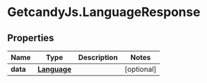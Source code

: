 # GetcandyJs.LanguageResponse

## Properties

Name | Type | Description | Notes
------------ | ------------- | ------------- | -------------
**data** | [**Language**](Language.md) |  | [optional] 


